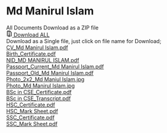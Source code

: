 # Md Manirul Islam
All Documents Download as a ZIP file
<br>
<a class="d-flex flex-items-center color-fg-default text-bold no-underline" rel="nofollow" data-hydro-click="{&quot;event_type&quot;:&quot;clone_or_download.click&quot;,&quot;payload&quot;:{&quot;feature_clicked&quot;:&quot;DOWNLOAD_ZIP&quot;,&quot;git_repository_type&quot;:&quot;REPOSITORY&quot;,&quot;repository_id&quot;:582068967,&quot;originating_url&quot;:&quot;https://github.com/moniruldipu/alldoc/tree/main&quot;,&quot;user_id&quot;:42475930}}" data-hydro-click-hmac="2babeb7c0af6dea39325075af59915ad38f158e8bdf6d328cbfb53225f30a0ad" data-ga-click="Repository, download zip, location:repo overview" data-open-app="link" href="/moniruldipu/alldoc/archive/refs/heads/main.zip">
    <svg aria-hidden="true" height="16" viewBox="0 0 16 16" version="1.1" width="16" data-view-component="true" class="octicon octicon-file-zip mr-2">
    <path fill-rule="evenodd" d="M3.5 1.75a.25.25 0 01.25-.25h3a.75.75 0 000 1.5h.5a.75.75 0 000-1.5h2.086a.25.25 0 01.177.073l2.914 2.914a.25.25 0 01.073.177v8.586a.25.25 0 01-.25.25h-.5a.75.75 0 000 1.5h.5A1.75 1.75 0 0014 13.25V4.664c0-.464-.184-.909-.513-1.237L10.573.513A1.75 1.75 0 009.336 0H3.75A1.75 1.75 0 002 1.75v11.5c0 .649.353 1.214.874 1.515a.75.75 0 10.752-1.298.25.25 0 01-.126-.217V1.75zM8.75 3a.75.75 0 000 1.5h.5a.75.75 0 000-1.5h-.5zM6 5.25a.75.75 0 01.75-.75h.5a.75.75 0 010 1.5h-.5A.75.75 0 016 5.25zm2 1.5A.75.75 0 018.75 6h.5a.75.75 0 010 1.5h-.5A.75.75 0 018 6.75zm-1.25.75a.75.75 0 000 1.5h.5a.75.75 0 000-1.5h-.5zM8 9.75A.75.75 0 018.75 9h.5a.75.75 0 010 1.5h-.5A.75.75 0 018 9.75zm-.75.75a1.75 1.75 0 00-1.75 1.75v3c0 .414.336.75.75.75h2.5a.75.75 0 00.75-.75v-3a1.75 1.75 0 00-1.75-1.75h-.5zM7 12.25a.25.25 0 01.25-.25h.5a.25.25 0 01.25.25v2.25H7v-2.25z"></path>
</svg>
    Download ALL
</a>
<br>
Download as a Single file, just click on file name for Download;
<br>
<a class="js-navigation-open Link--primary" title="CV_Md Manirul Islam.pdf" data-turbo-frame="repo-content-turbo-frame" href="/moniruldipu/alldoc/blob/main/CV_Md%20Manirul%20Islam.pdf">CV_Md Manirul Islam.pdf</a>
<br>
<a class="js-navigation-open Link--primary" title="Birth_Certificate.pdf" data-turbo-frame="repo-content-turbo-frame" href="/moniruldipu/alldoc/blob/main/Birth_Certificate.pdf">Birth_Certificate.pdf</a>
<br>
<a class="js-navigation-open Link--primary" title="NID_MD MANIRUL ISLAM.pdf" data-turbo-frame="repo-content-turbo-frame" href="/moniruldipu/alldoc/blob/main/NID_MD%20MANIRUL%20ISLAM.pdf">NID_MD MANIRUL ISLAM.pdf</a>
<br>
<a class="js-navigation-open Link--primary" title="Passport_Current_Md Manirul Islam.pdf" data-turbo-frame="repo-content-turbo-frame" href="/moniruldipu/alldoc/blob/main/Passport_Current_Md%20Manirul%20Islam.pdf">Passport_Current_Md Manirul Islam.pdf</a>
<br>
<a class="js-navigation-open Link--primary" title="Passport_Old_Md Manirul Islam.pdf" data-turbo-frame="repo-content-turbo-frame" href="/moniruldipu/alldoc/blob/main/Passport_Old_Md%20Manirul%20Islam.pdf">Passport_Old_Md Manirul Islam.pdf</a>
<br>
<a class="js-navigation-open Link--primary" title="Photo_2x2_Md Maniul Islam.jpg" data-turbo-frame="repo-content-turbo-frame" href="/moniruldipu/alldoc/blob/main/Photo_2x2_Md%20Maniul%20Islam.jpg">Photo_2x2_Md Maniul Islam.jpg</a>
<br>
<a class="js-navigation-open Link--primary" title="Photo_Md Manirul Islam.jpg" data-turbo-frame="repo-content-turbo-frame" href="/moniruldipu/alldoc/blob/main/Photo_Md%20Manirul%20Islam.jpg">Photo_Md Manirul Islam.jpg</a>
<br>
<a class="js-navigation-open Link--primary" title="BSc in CSE_Certificate.pdf" data-turbo-frame="repo-content-turbo-frame" href="/moniruldipu/alldoc/blob/main/BSc%20in%20CSE_Certificate.pdf">BSc in CSE_Certificate.pdf</a>
<br>
<a class="js-navigation-open Link--primary" title="BSc in CSE_Transcript.pdf" data-turbo-frame="repo-content-turbo-frame" href="/moniruldipu/alldoc/blob/main/BSc%20in%20CSE_Transcript.pdf">BSc in CSE_Transcript.pdf</a>
<br>
<a class="js-navigation-open Link--primary" title="HSC_Certificate.pdf" data-turbo-frame="repo-content-turbo-frame" href="/moniruldipu/alldoc/blob/main/HSC_Certificate.pdf">HSC_Certificate.pdf</a>
<br>
<a class="js-navigation-open Link--primary" title="HSC_Mark Sheet.pdf" data-turbo-frame="repo-content-turbo-frame" href="/moniruldipu/alldoc/blob/main/HSC_Mark%20Sheet.pdf">HSC_Mark Sheet.pdf</a>
<br>
<a class="js-navigation-open Link--primary" title="SSC_Certificate.pdf" data-turbo-frame="repo-content-turbo-frame" href="/moniruldipu/alldoc/blob/main/SSC_Certificate.pdf">SSC_Certificate.pdf</a>
<br>
<a class="js-navigation-open Link--primary" title="SSC_Mark Sheet.pdf" data-turbo-frame="repo-content-turbo-frame" href="/moniruldipu/alldoc/blob/main/SSC_Mark%20Sheet.pdf">SSC_Mark Sheet.pdf</a>
<br>
